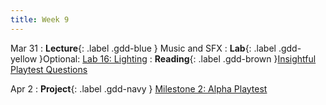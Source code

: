 ```yaml
---
title: Week 9
---
```


Mar 31
: **Lecture**{: .label .gdd-blue } Music and SFX
: **Lab**{: .label .gdd-yellow }Optional: [Lab 16: Lighting]
: **Reading**{: .label .gdd-brown }[Insightful Playtest Questions]

Apr 2
: **Project**{: .label .gdd-navy } [Milestone 2: Alpha Playtest]


[Milestone 2: Alpha Playtest]: ../pages/projects/project3/project3

[Accessibility]: https://docs.google.com/presentation/d/1f7FlbS_d-gSuqQF1lpWztqZyTJE3zI6IZJJph0RhZq8/edit#slide=id.g20221f2e5b6_0_162

[Insightful Playtest Questions]: https://www.gamedeveloper.com/business/10-insightful-playtest-questions  

[Lab 16: Lighting]: ./../pages/labs/lab16/lab16